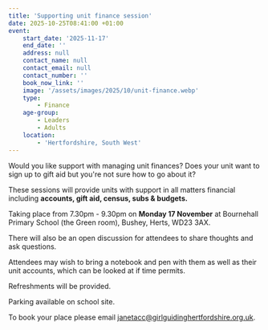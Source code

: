 ```yaml
---
title: 'Supporting unit finance session'
date: 2025-10-25T08:41:00 +01:00
event:
    start_date: '2025-11-17'
    end_date: ''
    address: null
    contact_name: null
    contact_email: null
    contact_number: ''
    book_now_link: ''
    image: '/assets/images/2025/10/unit-finance.webp'
    type:
        - Finance
    age-group:
        - Leaders
        - Adults
    location:
        - 'Hertfordshire, South West'
---
```

Would you like support with managing unit finances? Does your unit want to sign up to gift aid but you're not sure how to go about it?

These sessions will provide units with support in all matters financial including **accounts, gift aid, census, subs & budgets.**

Taking place from 7.30pm - 9.30pm on **Monday 17 November** at Bournehall Primary School (the Green room), Bushey, Herts, WD23 3AX.

There will also be an open discussion for attendees to share thoughts and ask questions.

Attendees may wish to bring a notebook and pen with them as well as their unit accounts, which can be looked at if time permits.

Refreshments will be provided.

Parking available on school site.

To book your place please email <janetacc@girlguidinghertfordshire.org.uk>.
